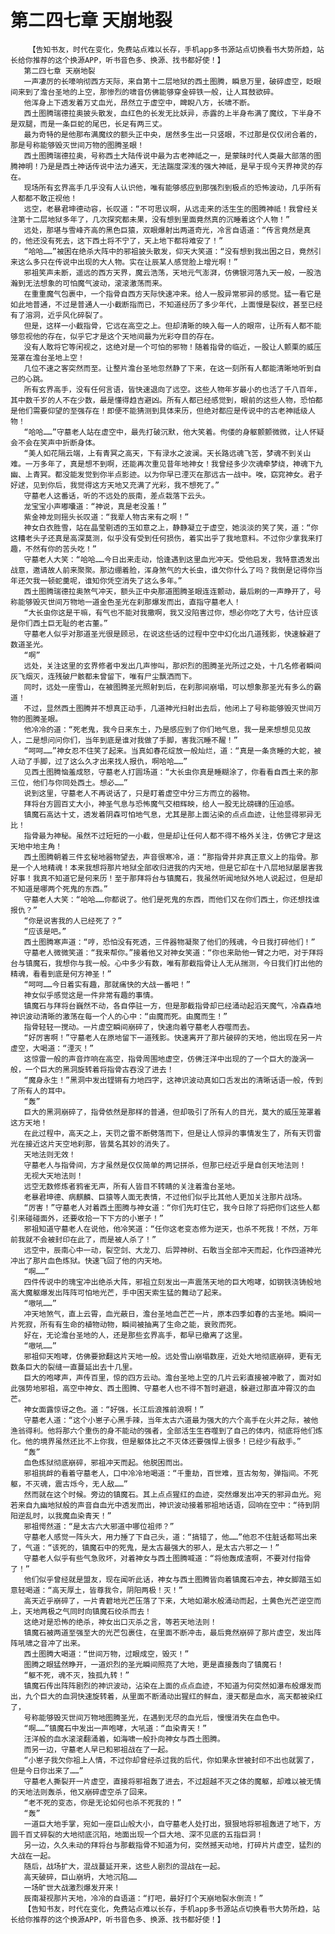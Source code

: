 # 第二四七章 天崩地裂
        【告知书友，时代在变化，免费站点难以长存，手机app多书源站点切换看书大势所趋，站长给你推荐的这个换源APP，听书音色多、换源、找书都好使！】
       第二四七章 天崩地裂
       一声凄厉的长嚎响彻西方天际，来自第十二层地狱的西土图腾，瞬息万里，破碎虚空，眨眼间来到了澹台圣地的上空，那惨烈的啸音仿佛能够穿金碎铁一般，让人耳鼓欲碎。
       他浑身上下透发着万丈血光，昂然立于虚空中，睥睨八方，长啸不断。
       西土图腾瑞德拉奥披头散发，血红色的长发无比妖异，赤露的上半身布满了魔纹，下半身不是双腿，而是一条巨蛇的尾巴，长足有两三丈。
       最为奇特的是他那布满魔纹的额头正中央，居然多生出一只竖眼，不过那是仅仅闭合着的，那是号称能够毁灭世间万物的图腾圣眼！
       西土图腾瑞德拉奥，号称西土大陆传说中最为古老神祗之一，是蒙昧时代人类最大部落的图腾神明！乃是是西土神话传说中法力通天，无法踹度深浅的强大神祗，是早于现今天界神灵的存在。
       现场所有玄界高手几乎没有人认识他，唯有能够感应到那强烈到极点的恐怖波动，几乎所有人都都不敢正视他！
       远空，老暴君坤德动容，长叹道：“不可思议啊，从远走来的活生生的图腾神祗！我曾经关注第十二层地狱多年了，几次探究都未果，没有想到里面竟然真的沉睡着这个人物！”
       远处，那堪与雪峰齐高的黑色巨猿，双眼爆射出两道奇光，冷言自语道：“传言竟然是真的，他还没有死去，这下西土将不宁了，天上地下都将难安了！”
       “哈哈……”被困在绝杀大阵中的邪祖披头散发，仰天大笑道：“没有想到我出困之日，竟然引来这么多只在传说中出现的大人物。实在让辰某人感觉脸上增光啊！”
       邪祖笑声未断，遥远的西方天界，魔云浩荡，天地元气澎湃，仿佛银河落九天一般，一股浩瀚到无法想象的可怕魔气波动，滚滚激荡而来。
       在重重魔气包裹中，一个指骨自西方天际快速冲来。给人一股异常邪异的感觉。猛一看它是如此地普通，不过是普通人一小截断指而已，不知道经历了多少年代，上面慢是裂纹，甚至已经有了溶洞，近乎风化碎裂了。
       但是，这样一小截指骨，它远在高空之上。但却清晰的映入每一人的眼帘，让所有人都不能够忽视他的存在，似乎它才是这个天地间最为光彩夺目的存在。
       没有人敢将它等闲视之，这绝对是一个可怕的邪物！随着指骨的临近，一股让人颤栗的威压笼罩在澹台圣地上空！
       几位不速之客突然而至。让整片澹台圣地忽然静了下来，在这一刻所有人都能清晰地听到自己的心跳。
       所有玄界高手，没有任何言语，皆快速退向了远空。这些人物年岁最小的也活了千八百年，其中数千岁的人不在少数，最是懂得趋吉避凶。所有人都已经感觉到，眼前的这些人物，恐怕都是他们需要仰望的至强存在！即便不能猜测到具体来历，但绝对都应是传说中的古老神祗级人物！
       “哈哈……”守墓老人站在虚空中，最先打破沉默，他大笑着。佝偻的身躯颤颤微微，让人怀疑会不会在笑声中折断身体。
       “美人如花隔云端，上有青冥之高天，下有渌水之波澜。天长路远魂飞苦，梦魂不到关山难。一万多年了，真是想不到啊，还能再次重见昔年地神女！我曾经多少次魂牵梦绕，神魂下九幽、上青冥。都没能发觉到你半点影迹。以为你早已湮灭在那远古一战中。唉，窈窕神女。君子好逑，见到你后，我觉得这方天地又充满了光彩，我不想死了。”
       守墓老人这番话，听的不远处的辰南，差点栽落下云头。
       龙宝宝小声嘟囔道：“神说，真是老没羞！”
       紫金神龙则摇头长叹道：“我辈人物古来有之啊！”
       神女白衣胜雪，站在晶莹剔透的玉如意之上，静静凝立于虚空，她淡淡的笑了笑，道：“你这糟老头子还真是高深莫测，似乎没有受到任何损伤，着实出乎了我地意料。不过你少拿我来打趣，不然有你的苦头吃！”
       守墓老人大笑：“哈哈……今日出来走动，恰逢遇到这里血光冲天。受他启发，我特意透发出战意，邀请故人前来聚聚。那边绷着脸，浑身煞气的大长虫，谁欠你什么了吗？我倒是记得你当年还欠我一顿蛇羹呢，谁知你凭空消失了这么多年。”
       西土图腾瑞德拉奥煞气冲天，额头正中央那道图腾圣眼连连颤动，最后刷的一声睁开了，号称能够毁灭世间万物地一道金色圣光在刹那爆发而出，直指守墓老人！
       “大长虫你这是干嘛，有气也不能对我撒啊，我又没陷害过你，想必你吃了大亏，估计应该是你们西土巨无耻的老古董。”
       守墓老人似乎对那道圣光很是顾忌，在说这些话的过程中空中幻化出几道残影，快速躲避了数道圣光。
       “啊”
       远处，关注这里的玄界修者中发出几声惨叫，那炽烈的图腾圣光所过之处，十几名修者瞬间灰飞烟灭，连残破尸骸都未曾留下，唯有尸尘飘洒而下。
       同时，远处一座雪山，在被图腾圣光照射到后，在刹那间崩塌，可以想象那圣光有多么的霸道！
       不过，显然西土图腾并不想真正动手，几道神光扫射出去后，他闭上了号称能够毁灭世间万物的图腾圣眼。
       他冷冷的道：“死老鬼，我今日来东土，乃是感应到了你们地气息，我一是来想想见见故人，二是想问问你们，当年到底是谁对我做了手脚，害我沉睡不醒！”
       “呵呵……”神女忍不住笑了起来。当真如春花绽放一般灿烂，道：“真是一条贪睡的大蛇，被人动了手脚，过了这么久才出来找人报仇，啊哈哈……”
       见西土图腾恼羞成怒，守墓老人打圆场道：“大长虫你真是睡糊涂了，你看看自西土来的那三位，他们与你同处西土。想必……”
       说到这里，守墓老人不再说话了，只是盯着虚空中分三方而立的器物。
       拜将台方圆百丈大小，神圣气息与恐怖魔气交相辉映，给人一股无比磅礴的压迫感。
       镇魔石高达十丈，透发着阴森可怕地气息，尤其是那上面沾染的点点血迹，让他显得邪异无比！
       指骨最为神秘。虽然不过短短的一小截，但是却让任何人都不得不格外关注，仿佛它才是这天地中地主角！
       西土图腾朝着三件玄秘地器物望去，声音很寒冷，道：“那指骨并非真正意义上的指骨。那是一个人地精魂！本来我想将那片地狱全部收归进我的内天地，但是它却在十八层地狱屡屡害我好事！我真不知道它是何来历！至于那拜将台与镇魔石，我虽然听闻地狱外地人说起过，但是却不知道是哪两个死鬼的东西。”
       守墓老人大笑：“哈哈……你都说了。他们是死鬼的东西，而他们又在你们西土，你还想找谁报仇？”
       “你是说害我的人已经死了？”
       “应该是吧。”
       西土图腾寒声道：“哼，恐怕没有死透，三件器物凝聚了他们的残魂，今日我打碎他们！”
       守墓老人微微笑道：“我来帮你。”接着他又对神女笑道：“你也来助他一臂之力吧，对于拜将台与镇魔石，我想你与我一般。心中多少有数，唯有那截指骨让人无从揣测，今日我们打出他的精魂，看看到底是何方神圣！”
       “呵呵……今日着实有趣，那就痛快的大战一番吧！”
       神女似乎感觉这是一件非常有趣的事情。
       镇魔石与拜将台巍然不动，各自停驻一方，但是那截指骨却已经涌动起滔天魔气，冷森森地神识波动清晰的激荡在每一个人的心中：“由魔而死。由魔而生！”
       指骨轻轻一搅动。一片虚空瞬间崩碎了，快速向着守墓老人吞噬而去。
       “好厉害啊！”守墓老人在原地留下一道残影。快速离开了那片破碎的天地，他出现在另一片虚空，大喝道：“湮灭！”
       这惊雷一般的声音炸响在高空，指骨周围地虚空，仿佛汪洋中出现的了一个巨大的漩涡一般，一个巨大的黑洞旋转着将指骨古吞没了进去！
       “魔身永生！”黑洞中发出铿锵有力地四字，这神识波动真如口舌发出的清晰话语一般，传到了所有人的耳中。
       “轰”
       巨大的黑洞崩碎了，指骨依然是那样的普通，但却吸引了所有人的目光，莫大的威压笼罩着这方天地！
       在此过程中，高天之上，天罚之雷不断劈落而下，但是让人惊异的事情发生了，所有天罚雷光在接近这片天空地刹那，皆莫名其妙的消失了。
       天地法则无效！
       守墓老人与指骨间，方才虽然是仅仅简单的两记拼杀，但那已经近乎是自创天地法则！
       无视大天地法则！
       远空无数修炼者鸦雀无声，所有人皆目不转睛的关注着澹台圣地。
       老暴君坤德、病麒麟、巨猿等人面无表情，不过他们似乎比其他人更加关注那片战场。
       “厉害！”守墓老人对着西土图腾与神女道：“你们先盯住它，我今日除了将把你们这些人都引来碰碰面外，还要收拾一下下方的小崽子！”
       邪祖知道守墓老人在说他，他冷笑道：“任你这老变态修为逆天，也杀不死我！不然，万年前我就不会被封印在此了，而是被人杀了！”
       远空中，辰南心中一动，裂空剑、大龙刀、后羿神树、石敢当全部冲天而起，化作四道神光冲出了那片血色炼狱。快速飞回了他的内天地。
       “啊……”
       四件传说中的瑰宝冲出绝杀大阵，邪祖立刻发出一声震荡天地的巨大咆哮，如钢铁浇铸般地高大魔躯爆发出阵阵可怕地光芒，手中困天索生猛的舞动了起来。
       “嗷吼……”
       冲天地煞气，直上云霄，血光蔽日，澹台圣地血芒芒一片，原本四季如春的古圣地。瞬间一片死寂，所有有生命的植物动物，瞬间被抽离了生命之能，衰败而死。
       好在，无论澹台圣地的人，还是那些玄界高手，都早已撤离了这里。
       “嗷吼……”
       邪祖仰天咆哮，仿佛要掀翻这片天地一般。远处雪山崩塌数座，近处大地彻底崩碎，更有无数条巨大的裂缝一直蔓延出去十几里。
       巨大的咆哮声，声传百里，惊的四方云动。澹台圣地上空的几片云彩直接被冲散了，面对如此强势地邪祖，高空中神女、西土图腾、守墓老人也不得不暂时避退，躲避过那直冲霄汉的血芒。
       神女面露惊讶之色。道：“好强，长江后浪推前浪啊！”
       守墓老人道：“这个小崽子心黑手辣，当年太古六道最为强大的六个高手在火并之际，被他渔翁得利。他将那六个重伤的身不能动的强者，全部活生生吞噬到了自己的体内，彻底将他们炼化。他的境界虽然还比不上你我，但是躯体比之不灭体还要强悍上很多！已经少有敌手。”
       “轰”
       血色炼狱彻底崩碎，邪祖冲天而起。他脱困而出。
       邪祖挑衅的看着守墓老人，口中冷冷地喝道：“千重劫，百世难，亘古匆匆，弹指间。不死躯，不灭魂，震古烁今，无人敌……”
       然而就在这个时候。旁边的镇魔石。其上点点猩红的血迹，突然爆发出冲天的邪异血光。宛若来自九幽地狱般的声音自血光中透发而出，神识波动接着邪祖地话语，回响在空中：“待到阴阳逆乱时，以我魔血染青天！”
       邪祖愕然道：“是太古六大邪道中哪位祖师？”
       守墓老人感觉一阵头大，用力捶了下自己头，道：“搞错了，他……”他忍不住脏话都骂出来了，气道：“该死的，镇魔石中的死鬼，是太古最强大的邪人，是太古六邪之一！”
       守墓老人似乎有些气急败坏，对着神女与西土图腾喊道：“将他轰成渣啊，不要对付指骨了！”
       他们似乎曾经就是盟友，现在闻听此话，神女与西土图腾皆向着镇魔石冲去，神女脚踏玉如意轻喝道：“高天厚土，皆尊我令，阴阳两极！灭！”
       高天近乎崩碎了，一片青碧地光芒压落了下来，大地如潮水般涌动而起，土黄色光芒逆空而上，天地两极之气同时向镇魔石绞杀而去！
       这绝对是恐怖的绝杀，神女出口灭杀之言，等若天地法则！
       镇魔石被两道至强至大的光芒包裹住，在里面不断冲击，最后竟然崩碎了那片虚空，发出阵阵吼啸之音冲了出来。
       西土图腾大喝道：“世间万物，过眼成空，毁灭！”
       图腾之眼猛然睁开，一道炽烈的圣光瞬间照亮了大地，更是直接轰向了镇魔石！
       “躯不死，魂不灭，独孤九转！”
       镇魔石传出阵阵剧烈的神识波动，沾染在上面的点点血迹，不知道为何突然如瀑布般爆发而出，九个巨大的血洞快速旋转着，从里面不断涌动出猩红的鲜血，漫天都是血水，高天都被染红了，
       号称能够毁灭世间万物地图腾圣光，在遇到无尽的血光后，慢慢消失在血色中。
       “啊……”镇魔石中发出一声咆哮，大吼道：“血染青天！”
       汪洋般的血水滚滚翻涌着，如海啸一般扑向神女与西土图腾。
       而另一边，守墓老人早已和邪祖战在了一起。
       “小崽子我欠你祖上人情，不过你却曾经杀过我的后代，你如果永世被封印不出也就罢了，但是今日你出来了……”
       守墓老人撕裂开一片虚空，直接将邪祖轰了进去，不过超越不灭之体的魔躯，却难以被无情的天地法则轰杀，他又崩碎虚空杀了回来。
       “老不死的变态，你是无论如何也杀不死我的！”
       “轰”
       一道巨大地手掌，宛如一座巨山般大小，自守墓老人处打出，狠狠地将邪祖轰进了地下，方圆千百丈碎裂的大地彻底沉陷，地面出现一个巨大地、深不见底的五指巨洞！
       另一边，久久未动的拜将台与那截指骨不知道为何，突然撼天动地，打碎片片虚空，猛烈的大战在一起。
       随后，战场扩大，混战蔓延开来，这些人剧烈的混战在一起。
       高天破碎，巨山崩坍，大地沉陷……
       一场旷世大战激烈爆发开来！
       辰南凝视那片天地，冷冷的自语道：“打吧，最好打个天崩地裂水倒流！”
       【告知书友，时代在变化，免费站点难以长存，手机app多书源站点切换看书大势所趋，站长给你推荐的这个换源APP，听书音色多、换源、找书都好使！】